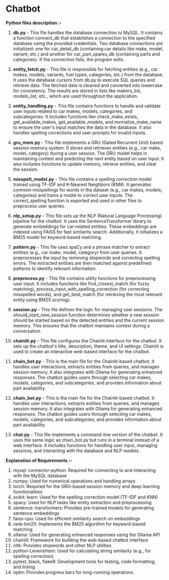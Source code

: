 # Chatbot
**Python files description :-**

1. **db.py** -
This file handles the database connection to MySQL. It contains a function connect_db that establishes a connection to the specified database using the provided credentials. Two database connections are initialized: one for car_detail_db (containing car details like make, model, variant, etc.) and another for car_part_spares_db (containing parts and categories). If the connection fails, the program exits.

2. **entity_fetch.py** -
This file is responsible for fetching entities (e.g., car makes, models, variants, fuel types, categories, etc.) from the database. It uses the database cursors from db.py to execute SQL queries and retrieve data. The fetched data is cleaned and converted into lowercase for consistency. The results are stored in lists like makers_list, models_list, etc., which are used throughout the application.

3. **entity_handling.py** -
This file contains functions to handle and validate user inputs related to car makes, models, categories, and subcategories. It includes functions like check_make_exists, get_available_makes, get_available_models, and normalize_make_name to ensure the user's input matches the data in the database. It also handles spelling corrections and user prompts for invalid inputs.

4. **gru_mem.py** -
This file implements a GRU (Gated Recurrent Unit) based session memory system. It stores and retrieves entities (e.g., car make, model, category) during a user session. The GRU model helps in maintaining context and predicting the next entity based on user input. It also includes functions to update memory, retrieve entities, and clear the session.

5. **misspelt_model.py** -
This file contains a spelling correction model trained using TF-IDF and K-Nearest Neighbors (KNN). It generates common misspellings for words in the dataset (e.g., car makes, models, categories) and trains a model to correct user inputs. The correct_spelling function is exported and used in other files to preprocess user queries.

6. **nlp_setup.py** -
This file sets up the NLP (Natural Language Processing) pipeline for the chatbot. It uses the SentenceTransformer library to generate embeddings for car-related entities. These embeddings are indexed using FAISS for fast similarity search. Additionally, it initializes a BM25 model for keyword-based matching.

7. **pattern.py** -
This file uses spaCy and a phrase matcher to extract entities (e.g., car make, model, category) from user queries. It preprocesses the input by removing stopwords and correcting spelling errors. The extracted entities are then matched against predefined patterns to identify relevant information.

8. **preprocess.py** -
This file contains utility functions for preprocessing user input. It includes functions like find_closest_match (for fuzzy matching), process_input_with_spelling_correction (for correcting misspelled words), and get_best_match (for retrieving the most relevant entity using BM25 scoring).

9. **session.py** -
This file defines the logic for managing user sessions. The should_start_new_session function determines whether a new session should be started based on the detected entities and the current session memory. This ensures that the chatbot maintains context during a conversation.

10. **chainlit.py** -
This file configures the Chainlit interface for the chatbot. It sets up the chatbot's title, description, theme, and UI settings. Chainlit is used to create an interactive web-based interface for the chatbot.

11. **chain_bot.py** -
This is the main file for the Chainlit-based chatbot. It handles user interactions, extracts entities from queries, and manages session memory. It also integrates with Ollama for generating enhanced responses. The chatbot guides users through selecting car makes, models, categories, and subcategories, and provides information about part availability.

12. **chain_bot.py** -
This is the main file for the Chainlit-based chatbot. It handles user interactions, extracts entities from queries, and manages session memory. It also integrates with Ollama for generating enhanced responses. The chatbot guides users through selecting car makes, models, categories, and subcategories, and provides information about part availability.

13. **chat.py** -
This file implements a command-line version of the chatbot. It uses the same logic as chain_bot.py but runs in a terminal instead of a web interface. It includes functions for handling user input, managing sessions, and interacting with the database and NLP models.

**Explanation of Requirements :-**

1. mysql: connector-python: Required for connecting to and interacting with the MySQL database
2. numpy: Used for numerical operations and handling arrays
3. torch: Required for the GRU-based session memory and deep learning functionalities
4. scikit: learn: Used for the spelling correction model (TF-IDF and KNN)
5. spacy: Used for NLP tasks like entity extraction and preprocessing
6. sentence: transformers: Provides pre-trained models for generating sentence embeddings
7. faiss-cpu: Used for efficient similarity search on embeddings
8. rank-bm25: Implements the BM25 algorithm for keyword-based matching
9. ollama: Used for generating enhanced responses using the Ollama API
10. chainlit: Framework for building the web-based chatbot interface
11. nltk: Provides stopwords and other NLP utilities
12. python-Levenshtein: Used for calculating string similarity (e.g., for spelling correction)
13. pytest, black, flake8: Development tools for testing, code formatting, and linting
14. tqdm: Provides progress bars for long-running operations.
